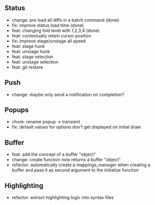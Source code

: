 ## Status
* change: pre load all diffs in a batch command (done)
* fix: improve status load time (done)
* feat: changing fold level with 1,2,3,4 (done)
* feat: contextually retain cursor position
* fix: improve stage/unstage all speed
* feat: stage hunk
* feat: unstage hunk
* feat: stage selection
* feat: unstage selection
* feat: git restore

## Push

* change: maybe only send a notification on completion?

## Popups

* chore: rename popup -> transient
* fix: default values for options don't get displayed on initial draw

## Buffer

* feat: add the concept of a buffer "object"
* change: create function now returns a buffer "object"
* refactor: automatically create a mappings_manager when creating a buffer and pass it as second argument to the initialize function

## Highlighting

* refactor: extract highlighting logic into syntax files
